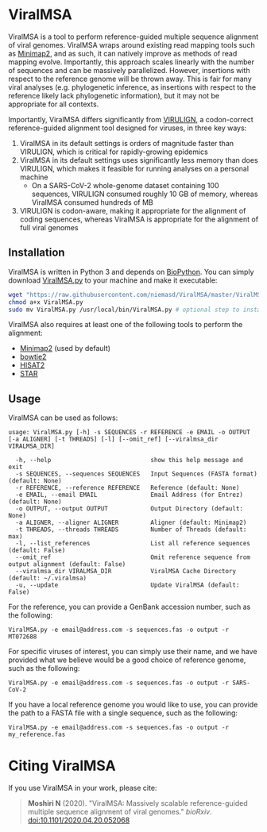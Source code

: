 # ViralMSA
ViralMSA is a tool to perform reference-guided multiple sequence alignment of viral genomes. ViralMSA wraps around existing read mapping tools such as [Minimap2](https://doi.org/10.1093/bioinformatics/bty191), and as such, it can natively improve as methods of read mapping evolve. Importantly, this approach scales linearly with the number of sequences and can be massively parallelized. However, insertions with respect to the reference genome will be thrown away. This is fair for many viral analyses (e.g. phylogenetic inference, as insertions with respect to the reference likely lack phylogenetic information), but it may not be appropriate for all contexts.

Importantly, ViralMSA differs significantly from [VIRULIGN](https://doi.org/10.1093/bioinformatics/bty851), a codon-correct reference-guided alignment tool designed for viruses, in three key ways:

1. ViralMSA in its default settings is orders of magnitude faster than VIRULIGN, which is critical for rapidly-growing epidemics
2. ViralMSA in its default settings uses significantly less memory than does VIRULIGN, which makes it feasible for running analyses on a personal machine
    * On a SARS-CoV-2 whole-genome dataset containing 100 sequences, VIRULIGN consumed roughly 10 GB of memory, whereas ViralMSA consumed hundreds of MB
3. VIRULIGN is codon-aware, making it appropriate for the alignment of coding sequences, whereas ViralMSA is appropriate for the alignment of full viral genomes

## Installation
ViralMSA is written in Python 3 and depends on [BioPython](https://biopython.org/). You can simply download [ViralMSA.py](ViralMSA.py) to your machine and make it executable:

```bash
wget "https://raw.githubusercontent.com/niemasd/ViralMSA/master/ViralMSA.py"
chmod a+x ViralMSA.py
sudo mv ViralMSA.py /usr/local/bin/ViralMSA.py # optional step to install globally
```

ViralMSA also requires at least one of the following tools to perform the alignment:

* [Minimap2](https://github.com/lh3/minimap2) (used by default)
* [bowtie2](http://bowtie-bio.sourceforge.net/bowtie2/index.shtml)
* [HISAT2](http://daehwankimlab.github.io/hisat2/)
* [STAR](https://github.com/alexdobin/STAR)

## Usage
ViralMSA can be used as follows:

```
usage: ViralMSA.py [-h] -s SEQUENCES -r REFERENCE -e EMAIL -o OUTPUT [-a ALIGNER] [-t THREADS] [-l] [--omit_ref] [--viralmsa_dir VIRALMSA_DIR]

  -h, --help                            show this help message and exit
  -s SEQUENCES, --sequences SEQUENCES   Input Sequences (FASTA format) (default: None)
  -r REFERENCE, --reference REFERENCE   Reference (default: None)
  -e EMAIL, --email EMAIL               Email Address (for Entrez) (default: None)
  -o OUTPUT, --output OUTPUT            Output Directory (default: None)
  -a ALIGNER, --aligner ALIGNER         Aligner (default: Minimap2)
  -t THREADS, --threads THREADS         Number of Threads (default: max)
  -l, --list_references                 List all reference sequences (default: False)
  --omit_ref                            Omit reference sequence from output alignment (default: False)
  --viralmsa_dir VIRALMSA_DIR           ViralMSA Cache Directory (default: ~/.viralmsa)
  -u, --update                          Update ViralMSA (default: False)
```

For the reference, you can provide a GenBank accession number, such as the following:

```
ViralMSA.py -e email@address.com -s sequences.fas -o output -r MT072688
```

For specific viruses of interest, you can simply use their name, and we have provided what we believe would be a good choice of reference genome, such as the following:

```
ViralMSA.py -e email@address.com -s sequences.fas -o output -r SARS-CoV-2
```

If you have a local reference genome you would like to use, you can provide the path to a FASTA file with a single sequence, such as the following:

```
ViralMSA.py -e email@address.com -s sequences.fas -o output -r my_reference.fas
```

# Citing ViralMSA
If you use ViralMSA in your work, please cite:

> **Moshiri N** (2020). "ViralMSA: Massively scalable reference-guided multiple sequence alignment of viral genomes." *bioRxiv*. [doi:10.1101/2020.04.20.052068](https://doi.org/10.1101/2020.04.20.052068)
